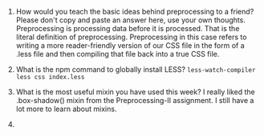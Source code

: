 1. How would you teach the basic ideas behind preprocessing to a friend? Please don't copy and paste an answer here, use your own thoughts.
  Preprocessing is processing data before it is processed. That is the literal definition of preprocessing.
  Preprocessing in this case refers to writing a more reader-friendly version of our CSS file in the form of
  a .less file and then compiling that file back into a true CSS file.

2. What is the npm command to globally install LESS?
   `less-watch-compiler less css index.less`

3. What is the most useful mixin you have used this week?
   I really liked the .box-shadow() mixin from the Preprocessing-II assignment. I still have a lot more to
   learn about mixins.

4. 